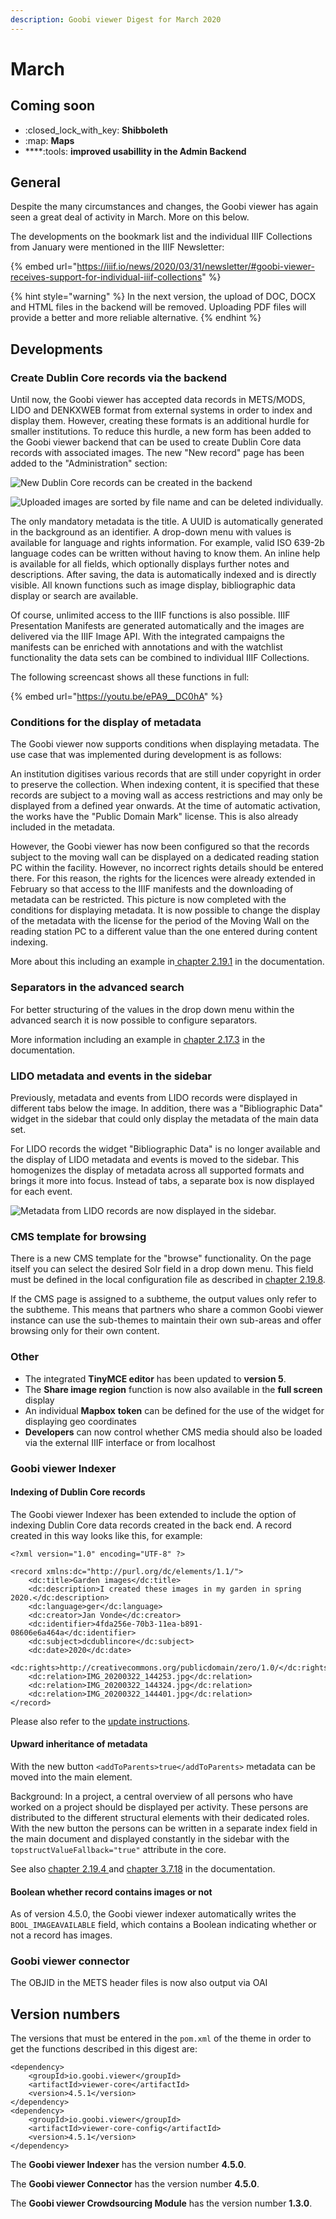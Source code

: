 ```yaml
---
description: Goobi viewer Digest for March 2020
---
```


# March

## Coming soon&#x20;

* :closed\_lock\_with\_key: **Shibboleth**&#x20;
* :map: **Maps**
* ****:tools: **improved usabillity in the Admin Backend**

## General&#x20;

Despite the many circumstances and changes, the Goobi viewer has again seen a great deal of activity in March. More on this below.&#x20;

The developments on the bookmark list and the individual IIIF Collections from January were mentioned in the IIIF Newsletter:

{% embed url="https://iiif.io/news/2020/03/31/newsletter/#goobi-viewer-receives-support-for-individual-iiif-collections" %}

{% hint style="warning" %}
In the next version, the upload of DOC, DOCX and HTML files in the backend will be removed. Uploading PDF files will provide a better and more reliable alternative.
{% endhint %}

## Developments

### Create Dublin Core records via the backend

Until now, the Goobi viewer has accepted data records in METS/MODS, LIDO and DENKXWEB format from external systems in order to index and display them. However, creating these formats is an additional hurdle for smaller institutions. To reduce this hurdle, a new form has been added to the Goobi viewer backend that can be used to create Dublin Core data records with associated images. The new "New record" page has been added to the "Administration" section:

![New Dublin Core records can be created in the backend](../.gitbook/assets/2020-03\_dublincore\_backend\_metadata.png)

![Uploaded images are sorted by file name and can be deleted individually.](../.gitbook/assets/2020-03\_dublincore\_backend\_media\_finished.png)

The only mandatory metadata is the title. A UUID is automatically generated in the background as an identifier. A drop-down menu with values is available for language and rights information. For example, valid ISO 639-2b language codes can be written without having to know them. An inline help is available for all fields, which optionally displays further notes and descriptions. After saving, the data is automatically indexed and is directly visible. All known functions such as image display, bibliographic data display or search are available.&#x20;

Of course, unlimited access to the IIIF functions is also possible. IIIF Presentation Manifests are generated automatically and the images are delivered via the IIIF Image API. With the integrated campaigns the manifests can be enriched with annotations and with the watchlist functionality the data sets can be combined to individual IIIF Collections.&#x20;

The following screencast shows all these functions in full:

{% embed url="https://youtu.be/ePA9__DC0hA" %}

### Conditions for the display of metadata&#x20;

The Goobi viewer now supports conditions when displaying metadata. The use case that was implemented during development is as follows:&#x20;

An institution digitises various records that are still under copyright in order to preserve the collection. When indexing content, it is specified that these records are subject to a moving wall as access restrictions and may only be displayed from a defined year onwards. At the time of automatic activation, the works have the "Public Domain Mark" license. This is also already included in the metadata.&#x20;

However, the Goobi viewer has now been configured so that the records subject to the moving wall can be displayed on a dedicated reading station PC within the facility. However, no incorrect rights details should be entered there. For this reason, the rights for the licences were already extended in February so that access to the IIIF manifests and the downloading of metadata can be restricted. This picture is now completed with the conditions for displaying metadata. It is now possible to change the display of the metadata with the license for the period of the Moving Wall on the reading station PC to a different value than the one entered during content indexing.&#x20;

More about this including an example in[ chapter 2.19.1](https://docs.goobi.io/goobi-viewer-en/2/2.19/2.19.1) in the documentation.

### Separators in the advanced search&#x20;

For better structuring of the values in the drop down menu within the advanced search it is now possible to configure separators.&#x20;

More information including an example in [chapter 2.17.3](https://docs.goobi.io/goobi-viewer-en/2/2.17/2.17.3) in the documentation.

### LIDO metadata and events in the sidebar&#x20;

Previously, metadata and events from LIDO records were displayed in different tabs below the image. In addition, there was a "Bibliographic Data" widget in the sidebar that could only display the metadata of the main data set.&#x20;

For LIDO records the widget "Bibliographic Data" is no longer available and the display of LIDO metadata and events is moved to the sidebar. This homogenizes the display of metadata across all supported formats and brings it more into focus. Instead of tabs, a separate box is now displayed for each event.

![Metadata from LIDO records are now displayed in the sidebar.](../.gitbook/assets/2020-03\_lido\_metadata\_in\_sidebar.png)

### CMS template for browsing&#x20;

There is a new CMS template for the "browse" functionality. On the page itself you can select the desired Solr field in a drop down menu. This field must be defined in the local configuration file as described in [chapter 2.19.8](https://docs.goobi.io/goobi-viewer-en/2/2.19/2.19.8).&#x20;

If the CMS page is assigned to a subtheme, the output values only refer to the subtheme. This means that partners who share a common Goobi viewer instance can use the sub-themes to maintain their own sub-areas and offer browsing only for their own content.

### **Other**&#x20;

* The integrated **TinyMCE editor** has been updated to **version 5**.&#x20;
* The **Share image region** function is now also available in the **full screen** display&#x20;
* An individual **Mapbox** **token** can be defined for the use of the widget for displaying geo coordinates
* **Developers** can now control whether CMS media should also be loaded via the external IIIF interface or from localhost&#x20;

### Goobi viewer Indexer

#### Indexing of Dublin Core records&#x20;

The Goobi viewer Indexer has been extended to include the option of indexing Dublin Core data records created in the back end. A record created in this way looks like this, for example:

```markup
<?xml version="1.0" encoding="UTF-8" ?>

<record xmlns:dc="http://purl.org/dc/elements/1.1/">
    <dc:title>Garden images</dc:title>
    <dc:description>I created these images in my garden in spring 2020.</dc:description>
    <dc:language>ger</dc:language>
    <dc:creator>Jan Vonde</dc:creator>
    <dc:identifier>4fda256e-70b3-11ea-b891-08606e6a464a</dc:identifier>
    <dc:subject>dcdublincore</dc:subject>
    <dc:date>2020</dc:date>
    <dc:rights>http://creativecommons.org/publicdomain/zero/1.0/</dc:rights>
    <dc:relation>IMG_20200322_144253.jpg</dc:relation>
    <dc:relation>IMG_20200322_144324.jpg</dc:relation>
    <dc:relation>IMG_20200322_144401.jpg</dc:relation>
</record>
```

Please also refer to the [update instructions](https://docs.goobi.io/goobi-viewer-de/8/8.1#4-5-0).&#x20;

#### Upward inheritance of metadata&#x20;

With the new button `<addToParents>true</addToParents>` metadata can be moved into the main element.&#x20;

Background: In a project, a central overview of all persons who have worked on a project should be displayed per activity. These persons are distributed to the different structural elements with their dedicated roles. With the new button the persons can be written in a separate index field in the main document and displayed constantly in the sidebar with the `topstructValueFallback="true"` attribute in the core.&#x20;

See also [chapter 2.19.4 ](https://docs.goobi.io/goobi-viewer-en/2/2.19/2.19.4)and [chapter 3.7.18](https://docs.goobi.io/goobi-viewer-en/3/3.7#3-7-18-parameter-addtoparents) in the documentation.&#x20;

#### Boolean whether record contains images or not

As of version 4.5.0, the Goobi viewer indexer automatically writes the `BOOL_IMAGEAVAILABLE` field, which contains a Boolean indicating whether or not a record has images.&#x20;

### Goobi viewer connector&#x20;

The OBJID in the METS header files is now also output via OAI

## Version numbers&#x20;

The versions that must be entered in the `pom.xml` of the theme in order to get the functions described in this digest are:

```markup
<dependency>
    <groupId>io.goobi.viewer</groupId>
    <artifactId>viewer-core</artifactId>
    <version>4.5.1</version>
</dependency>
<dependency>
    <groupId>io.goobi.viewer</groupId>
    <artifactId>viewer-core-config</artifactId>
    <version>4.5.1</version>
</dependency>
```

The **Goobi viewer Indexer** has the version number **4.5.0**.&#x20;

The **Goobi viewer Connector** has the version number **4.5.0**.

The **Goobi viewer Crowdsourcing Module** has the version number **1.3.0**.
